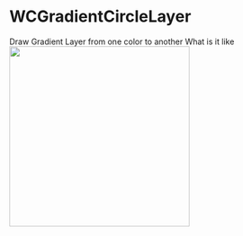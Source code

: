 # WCGradientCircleLayer
Draw Gradient Layer from one color to another
What is it like
<img src="https://raw.github.com/wenchenhuang/WCGradientCircleLayer/master/Screenshots/screenshots.png" width="320" />
